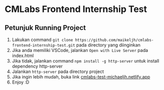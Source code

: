 # CMLabs Frontend Internship Test
## Petunjuk Running Project
1. Lakukan command `git clone https://github.com/maikeljh/cmlabs-frontend-internship-test.git` pada directory yang diinginkan
2. Jika anda memiliki VSCode, jalankan `Open with Live Server` pada index.html
3. Jika tidak, jalankan command `npm install -g http-server` untuk install dependency http-server
4. Jalankan `http-server` pada directory project
5. Jika ingin lebih mudah, buka link [cmlabs-test-michaeljh.netlify.app](https://cmlabs-test-michaeljh.netlify.app/)
6. Enjoy :D
